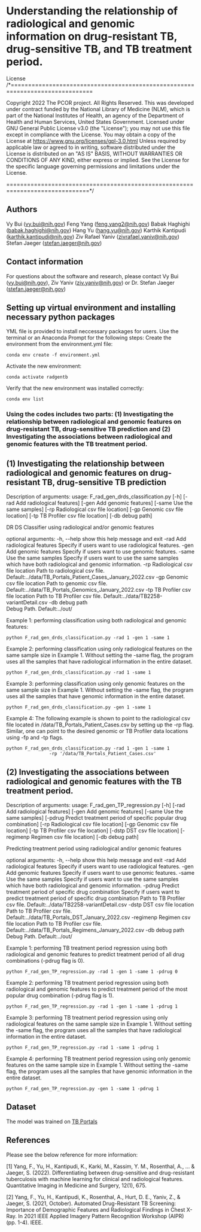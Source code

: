 # Understanding the relationship of radiological and genomic information on drug-resistant TB, drug-sensitive TB, and TB treatment period.

License
/*==============================================================================

Copyright 2022 The PCOR project. All Rights Reserved. This was developed under contract funded by the National Library of Medicine (NLM), which is part of the National Institutes of Health, an agency of the Department of Health and Human Services, United States Government. Licensed under GNU General Public License v3.0 (the "License"); you may not use this file except in compliance with the License. You may obtain a copy of the License at https://www.gnu.org/licenses/gpl-3.0.html Unless required by applicable law or agreed to in writing, software distributed under the License is distributed on an "AS IS" BASIS, WITHOUT WARRANTIES OR CONDITIONS OF ANY KIND, either express or implied. See the License for the specific language governing permissions and limitations under the License.

==============================================================================*/

## Authors
Vy Bui (vy.bui@nih.gov)
Feng Yang (feng.yang2@nih.gov)
Babak Haghighi (babak.haghighi@nih.gov)
Hang Yu (hang.yu@nih.gov)
Karthik Kantipudi (karthik.kantipudi@nih.gov)
Ziv Rafael Yaniv (zivrafael.yaniv@nih.gov)
Stefan Jaeger (stefan.jaeger@nih.gov)

## Contact information
For questions about the software and research, please contact Vy Bui (vy.bui@nih.gov), Ziv Yaniv (ziv.yaniv@nih.gov)  or Dr. Stefan Jaeger (stefan.jaeger@nih.gov)

## Setting up virtual environment and installing necessary python packages
YML file is provided to install neccessary packages for users. Use the terminal or an Anaconda Prompt for the following steps: Create the environment from the environment.yml file:

```
conda env create -f environment.yml
```
Activate the new environment:

```
conda activate radgentb
```

Verify that the new environment was installed correctly:
```
conda env list
```

### Using the codes includes two parts: (1) Investigating the relationship between radiological and genomic features on drug-resistant TB, drug-sensitive TB prediction and (2) Investigating the associations between radiological and genomic features with the TB treatment period.

## (1) Investigating the relationship between radiological and genomic features on drug-resistant TB, drug-sensitive TB prediction

Description of arguments:
usage: F_rad_gen_drds_classification.py 
                                [-h] 
                                [-rad Add radiological features]
                                [-gen Add genomic features] 
                                [-same Use the same samples] 
                                [-rp Radiological csv file location] 
                                [-gp Genomic csv file location]
                                [-tp TB Profiler csv file location]
                                [-db debug path]    
                                             
DR DS Classifier using radiological and/or genomic features

optional arguments:
  -h, --help    show this help message and exit
  -rad Add radiological features
            Specify if users want to use radiological features.
  -gen Add genomic features
            Specify if users want to use genomic features.
  -same Use the same samples
            Specify if users want to use the same samples 
            which have both radiological and genomic information.
  -rp Radiological csv file location
            Path to radiological csv file. 
            Default:../data/TB_Portals_Patient_Cases_January_2022.csv
  -gp Genomic csv file location
            Path to genomic csv file. 
            Default:../data/TB_Portals_Genomics_January_2022.csv
  -tp TB Profiler csv file location
            Path to TB Profiler csv file. 
            Default:../data/TB2258-variantDetail.csv
  -db debug path    
            Debug Path. 
            Default:../out/

Example 1: performing classification using both radiological and genomic features:

```
python F_rad_gen_drds_classification.py -rad 1 -gen 1 -same 1
```

Example 2: performing classification using only radiological features on the same sample size in Example 1. Without setting the -same flag, the program uses all the samples that have radiological information in the entire dataset.

```
python F_rad_gen_drds_classification.py -rad 1 -same 1
```

Example 3: performing classification using only genomic features on the same sample size in Example 1. Without setting the -same flag, the program uses all the samples that have genomic information in the entire dataset. 

```
python F_rad_gen_drds_classification.py -gen 1 -same 1
```

Example 4: The following example is shown to point to the radiological csv file located in /data/TB\_Portals\_Patient\_Cases.csv by setting up the -rp flag. Similar, one can point to the desired genomic or TB Profiler data locations using -fp and -tp flags.

```
python F_rad_gen_drds_classification.py -rad 1 -gen 1 -same 1 
                -rp '/data/TB_Portals_Patient_Cases.csv'
```



## (2) Investigating the associations between radiological and genomic features with the TB treatment period.

Description of arguments:
usage: F_rad_gen_TP_regression.py 
                            [-h] 
			    [-rad Add radiological features]
                            [-gen Add genomic features] 
                            [-same Use the same samples] 
                            [-pdrug Predict treatment period of specific popular drug combination]
                            [-rp Radiological csv file location]
                            [-gp Genomic csv file location]
                            [-tp TB Profiler csv file location]
                            [-dstp DST csv file location]
                            [-regimenp Regimen csv file location]
                            [-db debug path]

Predicting treatment period using radiological 
                       and/or genomic features

optional arguments:
  -h, --help    show this help message and exit
  -rad Add radiological features
            Specify if users want to use radiological features.
  -gen Add genomic features
            Specify if users want to use genomic features.
  -same Use the same samples
            Specify if users want to use the same samples 
            which have both radiological and genomic information.
  -pdrug Predict treatment period of specific drug combination
            Specify if users want to predict treatment period 
            of specific drug combination
            Path to TB Profiler csv file. 
            Default:../data/TB2258-variantDetail.csv
  -dstp DST csv file location
            Path to TB Profiler csv file. 
            Default:../data/TB_Portals_DST_January_2022.csv
  -regimenp Regimen csv file location
            Path to TB Profiler csv file. 
            Default:../data/TB_Portals_Regimens_January_2022.csv
  -db debug path        
            Debug Path. Default:../out/

Example 1: performing TB treatment period regression using both radiological and genomic features to predict treatment period of all drug combinations (-pdrug flag is 0).

```
python F_rad_gen_TP_regression.py -rad 1 -gen 1 -same 1 -pdrug 0
```

Example 2: performing TB treatment period regression using both radiological and genomic features to predict treatment period of the most popular drug combination (-pdrug flag is 1).

```
python F_rad_gen_TP_regression.py -rad 1 -gen 1 -same 1 -pdrug 1
```

Example 3: performing TB treatment period regression using only radiological features on the same sample size in Example 1. Without setting the -same flag, the program uses all the samples that have radiological information in the entire dataset.

```
python F_rad_gen_TP_regression.py -rad 1 -same 1 -pdrug 1
```

Example 4: performing TB treatment period regression using only genomic features on the same sample size in Example 1. Without setting the -same flag, the program uses all the samples that have genomic information in the entire dataset. 
```
python F_rad_gen_TP_regression.py -gen 1 -same 1 -pdrug 1
```

## Dataset
The model was trained on [TB Portals](https://tbportals.niaid.nih.gov/download-data)

## References
Please see the below reference for more information:

[1] Yang, F., Yu, H., Kantipudi, K., Karki, M., Kassim, Y. M., Rosenthal, A., ... & Jaeger, S. (2022). Differentiating between drug-sensitive and drug-resistant tuberculosis with machine learning for clinical and radiological features. Quantitative Imaging in Medicine and Surgery, 12(1), 675.

[2] Yang, F., Yu, H., Kantipudi, K., Rosenthal, A., Hurt, D. E., Yaniv, Z., & Jaeger, S. (2021, October). Automated Drug-Resistant TB Screening: Importance of Demographic Features and Radiological Findings in Chest X-Ray. In 2021 IEEE Applied Imagery Pattern Recognition Workshop (AIPR) (pp. 1-4). IEEE.
